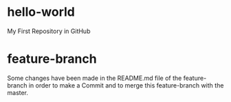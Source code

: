 # hello-world
My First Repository in GitHub

# feature-branch
Some changes have been made in the README.md file of the feature-branch in order to make a Commit and to merge this feature-branch with the master.
